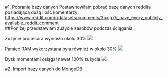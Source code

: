 #1. Pobranie bazy danych
Postawnowiłam pobrać bazę danych reddita posiadającą dużą ilość komentarzy:<br> https://www.reddit.com/r/datasets/comments/3bxlg7/i_have_every_publicly_available_reddit_comment<br>
##Poniżej przedstawiam zużycie zasobów podczas ściągania.

Zużycie procesora wyniosło około 30%
![](http://i.imgur.com/DQ7bMDI.jpg)

Pamięć RAM wykorzystana była również w około 30%
![](http://i.imgur.com/esB0gaa.jpg)

Dysk momentami osiągał nawet 100% zużycia
![](http://i.imgur.com/WzChCD5.jpg)

#2. Import bazy danych do MongoDB
